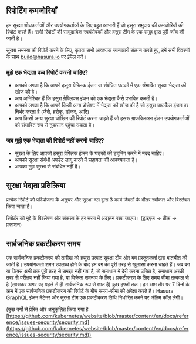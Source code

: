 ## रिपोर्टिंग कमजोरियाँ

हम सुरक्षा शोधकर्ताओं और उपयोगकर्ताओं के लिए बहुत आभारी हैं जो हसुरा समुदाय की कमजोरियों की रिपोर्ट करते हैं। सभी रिपोर्टों की सामुदायिक स्वयंसेवकों और हसुरा टीम के एक समूह द्वारा पूरी जाँच की जाती है।

सुरक्षा समस्या की रिपोर्ट करने के लिए, कृपया सभी आवश्यक जानकारी संलग्न करते हुए, हमें सभी विवरणों के साथ [build@hasura.io](mailto:build@hasura.io) पर ईमेल करें।

### मुझे एक भेद्यता कब रिपोर्ट करनी चाहिए?

- आपको लगता है कि आपने हसुरा ग्रेफ्लिक इंजन या संबंधित घटकों में एक संभावित सुरक्षा भेद्यता की खोज की है।
- आप अनिश्चित हैं कि हसुरा ग्रेफ्लिक्स इंजन को एक भेद्यता कैसे प्रभावित करती है।
- आपको लगता है कि आपने किसी अन्य प्रोजेक्ट में भेद्यता की खोज की है जो हसुरा ग्राफकैल इंजन पर निर्भर करता है (जैसे, हरोकू, डॉकर, आदि)
- आप किसी अन्य सुरक्षा जोखिम की रिपोर्ट करना चाहते हैं जो हसरू ग्राफक्लिअन इंजन उपयोगकर्ताओं को संभावित रूप से नुकसान पहुंचा सकता है।

### जब मुझे एक भेद्यता की रिपोर्ट नहीं करनी चाहिए?

- सुरक्षा के लिए आपको हसुरा ग्रेफ्लिक इंजन के घटकों की ट्यूनिंग करने में मदद चाहिए।
- आपको सुरक्षा संबंधी अपडेट लागू करने में सहायता की आवश्यकता है।
- आपका मुद्दा सुरक्षा से संबंधित नहीं है।

## सुरक्षा भेद्यता प्रतिक्रिया

प्रत्येक रिपोर्ट को परियोजना के अनुचर और सुरक्षा दल द्वारा 3 कार्य दिवसों के भीतर स्वीकार और विश्लेषण किया जाता है।

रिपोर्टर को मुद्दे के विश्लेषण और संकल्प के हर चरण में अद्यतन रखा जाएगा। (ट्राइएज -> ठीक -> प्रकाशन)

## सार्वजनिक प्रकटीकरण समय

एक सार्वजनिक प्रकटीकरण की तारीख को हसुरा उत्पाद सुरक्षा टीम और बग प्रस्तुतकर्ता द्वारा बातचीत की जाती है। उपयोगकर्ता शमन उपलब्ध होने के बाद हम बग का पूरी तरह से खुलासा करना चाहते हैं। जब बग या फिक्स अभी तक पूरी तरह से समझा नहीं गया है, तो समाधान में देरी करना उचित है, समाधान अच्छी तरह से परीक्षण नहीं किया गया है, या विक्रेता समन्वय के लिए। प्रकटीकरण के लिए समय सीमा तत्काल से है (खासकर अगर यह पहले से ही सार्वजनिक रूप से ज्ञात है) कुछ हफ्तों तक। हम आम तौर पर 7 दिनों के क्रम में एक सार्वजनिक प्रकटीकरण की रिपोर्ट के बीच समय-सीमा की अपेक्षा करते हैं। Hasura GraphQL इंजन मेंटेनर और सुरक्षा टीम एक प्रकटीकरण तिथि निर्धारित करने पर अंतिम कॉल लेगी।


(कुछ वर्गों से प्रेरित और अनुकूलित किया गया है [https://github.com/kubernetes/website/blob/master/content/en/docs/reference/issues-security/security.md](https://github.com/kubernetes/website/blob/master/content/en/docs/reference/issues-security/security.md))

